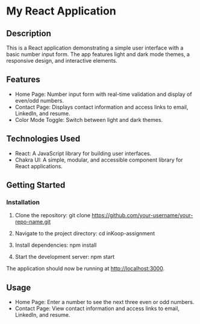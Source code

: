 # My React Application

## Description

This is a React application demonstrating a simple user interface with a basic number input form. The app features light and dark mode themes, a responsive design, and interactive elements.

## Features

- Home Page: Number input form with real-time validation and display of even/odd numbers.
- Contact Page: Displays contact information and access links to email, LinkedIn, and resume.
- Color Mode Toggle: Switch between light and dark themes.


## Technologies Used

- React: A JavaScript library for building user interfaces.
- Chakra UI: A simple, modular, and accessible component library for React applications.

## Getting Started

### Installation

1. Clone the repository:
    git clone https://github.com/your-username/your-repo-name.git

2. Navigate to the project directory:
    cd inKoop-assignment

3. Install dependencies:
    npm install

4. Start the development server:
    npm start

The application should now be running at [http://localhost:3000](http://localhost:3000).

## Usage

- Home Page: Enter a number to see the next three even or odd numbers.
- Contact Page: View contact information and access links to email, LinkedIn, and resume.
